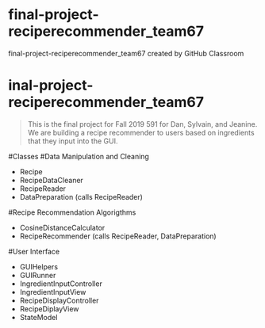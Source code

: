 # final-project-reciperecommender_team67
final-project-reciperecommender_team67 created by GitHub Classroom

# inal-project-reciperecommender_team67

> This is the final project for Fall 2019 591 for Dan, Sylvain, and Jeanine.
> We are building a recipe recommender to users based on ingredients that they
> input into the GUI. 

#Classes
#Data Manipulation and Cleaning

- Recipe
- RecipeDataCleaner
- RecipeReader
- DataPreparation (calls RecipeReader)

#Recipe Recommendation Algorigthms

- CosineDistanceCalculator
- RecipeRecommender (calls RecipeReader, DataPreparation)

#User Interface

- GUIHelpers
- GUIRunner
- IngredientInputController
- IngredientInputView 
- RecipeDisplayController
- RecipeDiplayView
- StateModel


